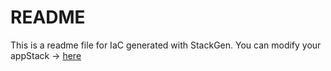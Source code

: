 # README
This is a readme file for IaC generated with StackGen.
You can modify your appStack -> [here](http://main.dev.stackgen.com/appstacks/376f0834-62b4-43ce-b491-d74f94db035b)
